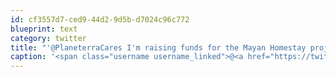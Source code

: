 ```yaml
---
id: cf3557d7-ced9-44d2-9d5b-d7024c96c772
blueprint: text
category: twitter
title: "'@PlaneterraCares I'm raising funds for the Mayan Homestay project with photos I took there: blog.darylchymko.ca/2011/12/calend…"
caption: '<span class="username username_linked">@<a href="https://twitter.com/PlaneterraCares" title="Planeterra">PlaneterraCares</a></span> I''m raising funds for the Mayan Homestay project with photos I took there: <a href="http://blog.darylchymko.ca/2011/12/calendar-project/" title="http://blog.darylchymko.ca/2011/12/calendar-project/" class="link link_untco">blog.darylchymko.ca/2011/12/calend…</a>'
---
```

